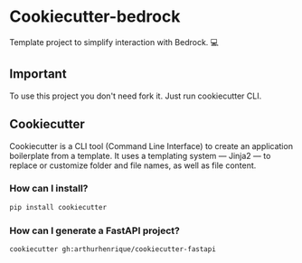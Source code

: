 # Cookiecutter-bedrock

Template project to simplify interaction with Bedrock. :computer:

## Important

To use this project you don't need fork it. Just run cookiecutter CLI.

## Cookiecutter

Cookiecutter is a CLI tool (Command Line Interface) to create an application boilerplate from a template. It uses a templating system — Jinja2 — to replace or customize folder and file names, as well as file content.

### How can I install?

```bash
pip install cookiecutter
```

### How can I generate a FastAPI project?

```bash
cookiecutter gh:arthurhenrique/cookiecutter-fastapi
```